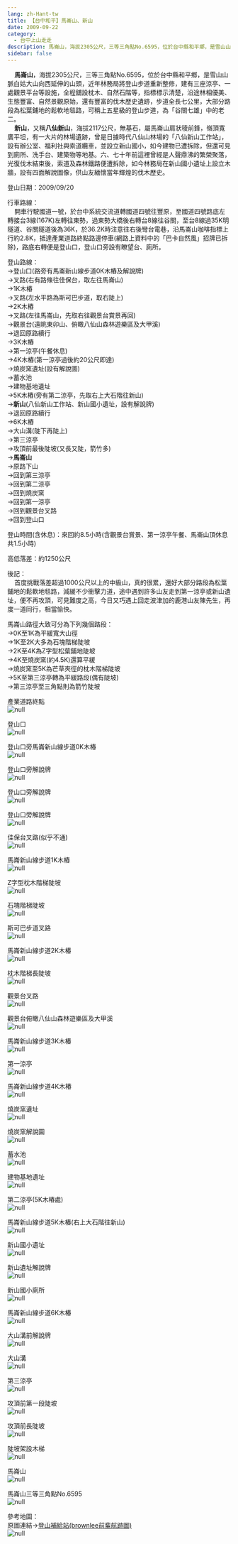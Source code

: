 ```yaml
---
lang: zh-Hant-tw
title: 【台中和平】馬崙山、新山
date: 2009-09-22
category: 
  - 台中上山走走
description: 馬崙山，海拔2305公尺，三等三角點No.6595，位於台中縣和平鄉，是雪山山脈白姑大山向西延伸的山頭，近年林務局將登山步道重新整修，建有三座涼亭、一處觀景平台等設施，全程舖設枕木、自然石階等，指標標示清楚，沿途林相優美、生態豐富、自然景觀原始，還有豐富的伐木歷史遺跡，步道全長七公里，大部分路段為松葉鋪地的鬆軟地毯路，可稱上五星級的登山步道，為「谷關七雄」中的老二。 新山，又稱八仙新山，海拔2117公尺，無基石，屬馬崙山肩狀稜前鋒，嶺頂寬廣平坦，有一大片的林場遺跡，曾是日據時代八仙山林場的「八仙新山工作站」，設有辦公室、福利社與索道纜車，並設立新山國小，如今建物已遭拆除，但還可見到廁所、洗手台、建築物等地基。六、七十年前這裡曾經是人聲鼎沸的繁榮聚落，光復伐木結束後，索道及森林鐵路便遭拆除，如今林務局在新山國小遺址上設立木牆，設有四面解說圖像，供山友緬懷當年輝煌的伐木歷史。
sidebar: false
---
```


    **馬崙山**，海拔2305公尺，三等三角點No.6595，位於台中縣和平鄉，是雪山山脈白姑大山向西延伸的山頭，近年林務局將登山步道重新整修，建有三座涼亭、一處觀景平台等設施，全程舖設枕木、自然石階等，指標標示清楚，沿途林相優美、生態豐富、自然景觀原始，還有豐富的伐木歷史遺跡，步道全長七公里，大部分路段為松葉鋪地的鬆軟地毯路，可稱上五星級的登山步道，為「谷關七雄」中的老二。  
    **新山**，又稱**八仙新山**，海拔2117公尺，無基石，屬馬崙山肩狀稜前鋒，嶺頂寬廣平坦，有一大片的林場遺跡，曾是日據時代八仙山林場的「八仙新山工作站」，設有辦公室、福利社與索道纜車，並設立新山國小，如今建物已遭拆除，但還可見到廁所、洗手台、建築物等地基。六、七十年前這裡曾經是人聲鼎沸的繁榮聚落，光復伐木結束後，索道及森林鐵路便遭拆除，如今林務局在新山國小遺址上設立木牆，設有四面解說圖像，供山友緬懷當年輝煌的伐木歷史。

登山日期：2009/09/20

行車路線：  
    開車行駛國道一號，於台中系統交流道轉國道四號往豐原，至國道四號路底左轉接台3線(167K)左轉往東勢，過東勢大橋後右轉台8線往谷關，至台8線過35K明隧道、谷關隧道後為36K，於36.2K時注意往右後彎台電巷，沿馬崙山咖啡指標上行約2.8K，抵達產業道路終點路邊停車(網路上資料中的「巴卡自然風」招牌已拆除)，路底右轉便是登山口，登山口旁設有瞭望台、廁所。

登山路線：  
→登山口(路旁有馬崙新山線步道0K木樁及解說牌)  
→叉路(右有路條往佳保台，取左往馬崙山)  
→1K木樁  
→叉路(左水平路為斯可巴步道，取右陡上)  
→2K木樁  
→叉路(左往馬崙山，先取右往觀景台賞景再回)  
→觀景台(遠眺東卯山、俯瞰八仙山森林遊樂區及大甲溪)  
→退回原路續行  
→3K木樁  
→第一涼亭(午餐休息)  
→4K木樁(第一涼亭過後約20公尺即達)  
→燒炭窯遺址(設有解說圖)  
→蓄水池  
→建物基地遺址  
→5K木樁(旁有第二涼亭，先取右上大石階往新山)  
→**新山**(八仙新山工作站、新山國小遺址，設有解說牌)  
→退回原路續行  
→6K木樁  
→大山溝(陡下再陡上)  
→第三涼亭  
→攻頂前最後陡坡(又長又陡，箭竹多)  
→**馬崙山**  
→原路下山  
→回到第三涼亭  
→回到第二涼亭  
→回到燒炭窯  
→回到第一涼亭  
→回到觀景台叉路  
→回到登山口

登山時間(含休息)：來回約8.5小時(含觀景台賞景、第一涼亭午餐、馬崙山頂休息共1.5小時)

高低落差：約1250公尺

後記：  
    首度挑戰落差超過1000公尺以上的中級山，真的很累，還好大部分路段為松葉鋪地的鬆軟地毯路，減緩不少衝擊力道，途中遇到許多山友走到第一涼亭或新山遺址，便不再攻頂，可見難度之高，今日又巧遇上回走波津加的鹿港山友陳先生，再度一道同行，相當愉快。  
  
馬崙山路徑大致可分為下列幾個路段：  
→0K至1K為平緩寬大山徑  
→1K至2K大多為石塊階梯陡坡  
→2K至4K為Z字型松葉鋪地陡坡  
→4K至燒炭窯(約4.5K)還算平緩  
→燒炭窯至5K為芒草夾徑的枕木階梯陡坡  
→5K至第三涼亭轉為平緩路段(偶有陡坡)  
→第三涼亭至三角點則為箭竹陡坡

產業道路終點  
![null](image/133932178_l.jpg)

登山口  
![null](image/133932218_l.jpg)

登山口旁馬崙新山線步道0K木樁  
![null](image/133932224_l.jpg)

登山口旁解說牌  
![null](image/133932232_l.jpg)

登山口旁解說牌  
![null](image/133932250_l.jpg)

登山口旁解說牌  
![null](image/133932260_l.jpg)

佳保台叉路(似乎不通)  
![null](image/133932341_l.jpg)

馬崙新山線步道1K木樁  
![null](image/133932352_l.jpg)

Z字型枕木階梯陡坡  
![null](image/133932400_l.jpg)

石塊階梯陡坡  
![null](image/133932572_l.jpg)

斯可巴步道叉路  
![null](image/133932590_l.jpg)

馬崙新山線步道2K木樁  
![null](image/133932603_l.jpg)

枕木階梯長陡坡  
![null](image/133932615_l.jpg)

觀景台叉路  
![null](image/133932646_l.jpg)

觀景台俯瞰八仙山森林遊樂區及大甲溪  
![null](image/133932648_l.jpg)

馬崙新山線步道3K木樁  
![null](image/133932694_l.jpg)

第一涼亭  
![null](image/133932701_l.jpg)

馬崙新山線步道4K木樁  
![null](image/133932706_l.jpg)

燒炭窯遺址  
![null](image/133932708_l.jpg)

燒炭窯解說圖  
![null](image/133932712_l.jpg)

蓄水池  
![null](image/133932748_l.jpg)

建物基地遺址  
![null](image/133932801_l.jpg)

第二涼亭(5K木樁處)  
![null](image/133932857_l.jpg)

馬崙新山線步道5K木樁(右上大石階往新山)  
![null](image/133932866_l.jpg)

新山國小遺址  
![null](image/133932873_l.jpg)

新山遺址解說牌  
![null](image/133932941_l.jpg)

新山國小廁所  
![null](image/133932910_l.jpg)

馬崙新山線步道6K木樁  
![null](image/133932979_l.jpg)

大山溝前解說牌  
![null](image/133932173_l.jpg)

大山溝  
![null](image/133933014_l.jpg)

第三涼亭  
![null](image/133932984_l.jpg)

攻頂前第一段陡坡  
![null](image/133932990_l.jpg)

攻頂前長陡坡  
![null](image/133932996_l.jpg)

陡坡架設木梯  
![null](image/133933001_l.jpg)

馬崙山  
![null](image/133933006_l.jpg)

馬崙山三等三角點No.6595  
![null](image/133933011_l.jpg)

參考地圖：  
原圖連結→[登山補給站(brownlee前輩航跡圖)](http://www.keepon.com.tw/ActiveSite/Article/One.asp?ArticleID=12032)  
![null](image/133933113_l.jpg)